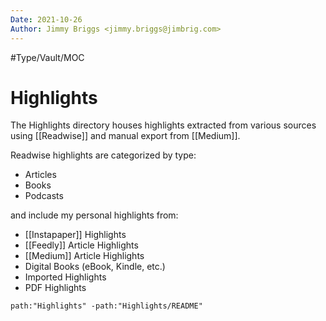 ```yaml
---
Date: 2021-10-26
Author: Jimmy Briggs <jimmy.briggs@jimbrig.com>
---
```


#Type/Vault/MOC

# Highlights

The Highlights directory houses highlights extracted from various sources using [[Readwise]] and manual export from [[Medium]].

Readwise highlights are categorized by type:
- Articles
- Books
- Podcasts

and include my personal highlights from:

- [[Instapaper]] Highlights
- [[Feedly]] Article Highlights
- [[Medium]] Article Highlights
-  Digital Books (eBook, Kindle, etc.)
- Imported Highlights
- PDF Highlights

```query
path:"Highlights" -path:"Highlights/README"
```